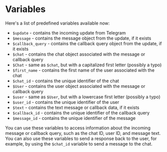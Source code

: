 # Variables

Here's a list of predefined variables available now:

- `$update` - contains the incoming update from Telegram
- `$message` - contains the message object from the update, if it exists
- `$callback_query` - contains the callback query object from the update, if it exists
- `$chat` - contains the chat object associated with the message or callback query
- `$Chat` - same as `$chat`, but with a capitalized first letter (possibly a typo)
- `$first_name` - contains the first name of the user associated with the chat
- `$chat_id` - contains the unique identifier of the chat
- `$User` - contains the user object associated with the message or callback query
- `$user` - same as `$User`, but with a lowercase first letter (possibly a typo)
- `$user_id` - contains the unique identifier of the user
- `$text` - contains the text message or callback data, if it exists
- `$callback_id` - contains the unique identifier of the callback query
- `$message_id` - contains the unique identifier of the message

You can use these variables to access information about the incoming message or callback query, such as the chat ID, user ID, and message text. You can also use these variables to send a response back to the user, for example, by using the `$chat_id` variable to send a message to the chat.
